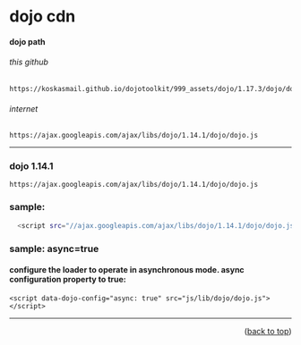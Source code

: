 <a name="topage"></a>

# dojo cdn

#### dojo path

###### this github
```
https://koskasmail.github.io/dojotoolkit/999_assets/dojo/1.17.3/dojo/dojo.js
```

###### internet
```
https://ajax.googleapis.com/ajax/libs/dojo/1.14.1/dojo/dojo.js
```

-----

### dojo 1.14.1
```
https://ajax.googleapis.com/ajax/libs/dojo/1.14.1/dojo/dojo.js
```

### sample:
```sh
  <script src="//ajax.googleapis.com/ajax/libs/dojo/1.14.1/dojo/dojo.js"></script>
```

### sample: async=true

#### configure the loader to operate in asynchronous mode. async configuration property to true:
```
<script data-dojo-config="async: true" src="js/lib/dojo/dojo.js"></script>
```

----

<p align="right">(<a href="#topage">back to top</a>)</p>
<br/>
<br/>


